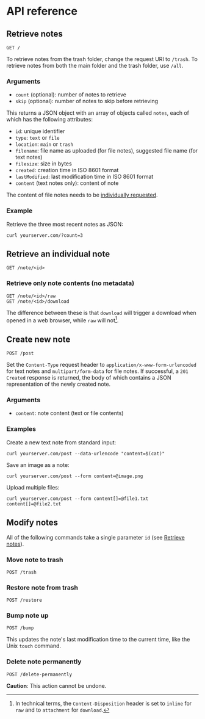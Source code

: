 # API reference

## Retrieve notes
	GET /

To retrieve notes from the trash folder, change the request URI to `/trash`. To
retrieve notes from both the main folder and the trash folder, use `/all`.

### Arguments
- `count` (optional): number of notes to retrieve
- `skip` (optional): number of notes to skip before retrieving

This returns a JSON object with an array of objects called `notes`, each of
which has the following attributes:

- `id`: unique identifier
- `type`: `text` or `file`
- `location`: `main` or `trash`
- `filename`: file name as uploaded (for file notes), suggested file name (for
   text notes)
- `filesize`: size in bytes
- `created`: creation time in ISO 8601 format
- `lastModified`: last modification time in ISO 8601 format
- `content` (text notes only): content of note

The content of file notes needs to be [individually
requested](#retrieve-only-note-contents-no-metadata).

### Example
Retrieve the three most recent notes as JSON:

	curl yourserver.com/?count=3

## Retrieve an individual note
	GET /note/<id>

### Retrieve only note contents (no metadata)
	GET /note/<id>/raw
	GET /note/<id>/download

The difference between these is that `download` will trigger a download when
opened in a web browser, while `raw` will not[^1].

## Create new note
	POST /post

Set the `Content-Type` request header to `application/x-www-form-urlencoded` for
text notes and `multipart/form-data` for file notes. If successful, a `201
Created` response is returned, the body of which contains a JSON representation
of the newly created note.

### Arguments
- `content`: note content (text or file contents)

### Examples
Create a new text note from standard input:

	curl yourserver.com/post --data-urlencode "content=$(cat)"

Save an image as a note:

	curl yourserver.com/post --form content=@image.png

Upload multiple files:

	curl yourserver.com/post --form content[]=@file1.txt content[]=@file2.txt

## Modify notes
All of the following commands take a single parameter `id` (see [Retrieve
notes](#retrieve-notes)).

### Move note to trash
	POST /trash

### Restore note from trash
	POST /restore

### Bump note up
	POST /bump

This updates the note's last modification time to the current time, like the
Unix `touch` command.

### Delete note permanently
	POST /delete-permanently

**Caution**: This action cannot be undone.

[^1]: In technical terms, the `Content-Disposition` header is set to `inline`
for `raw` and to `attachment` for `download`.
